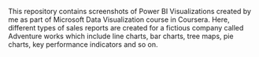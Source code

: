 This repository contains screenshots of Power BI Visualizations created by me as part of Microsoft Data Visualization course in Coursera. Here, different types of sales reports are created for a fictious company called Adventure works which include line charts, bar charts, tree maps, pie charts, key performance indicators and so on. 



